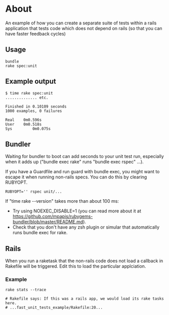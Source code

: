 # About

An example of how you can create a separate suite of tests within a rails application that tests code which does not depend on rails (so that you can have faster feedback cycles)

## Usage

    bundle
    rake spec:unit

## Example output

    $ time rake spec:unit
    .............. etc.

    Finished in 0.10109 seconds
    1000 examples, 0 failures

    Real	0m0.596s
    User	0m0.518s
    Sys         0m0.075s

## Bundler

Waiting for bundler to boot can add seconds to your unit test run, especially when it adds up ("bundle exec rake" runs "bundle exec rspec" ...).

If you have a Guardfile and run guard with bundle exec, you might want to escape it when running non-rails specs. You can do this by clearing RUBYOPT.

    RUBYOPT='' rspec unit/...

If "time rake --version" takes more than about 100 ms:

* Try using NOEXEC_DISABLE=1 (you can read more about it at https://github.com/mpapis/rubygems-bundler/blob/master/README.md).
* Check that you don't have any zsh plugin or simular that automatically runs bundle exec for rake.

## Rails

When you run a raketask that the non-rails code does not load a callback in Rakefile will be triggered. Edit this to load the particular applciation.

### Example

    rake stats --trace

    # Rakefile says: If this was a rails app, we would load its rake tasks here.
    # ...fast_unit_tests_example/Rakefile:20...
